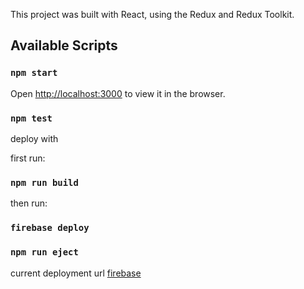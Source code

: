 This project was built with React, using the Redux and Redux Toolkit.

## Available Scripts
### `npm start`

Open [http://localhost:3000](http://localhost:3000) to view it in the browser.

### `npm test`

deploy with 

first run:
### `npm run build`
then run:
### `firebase deploy`

### `npm run eject`

current deployment url [firebase](https://react-announcements.web.app/)